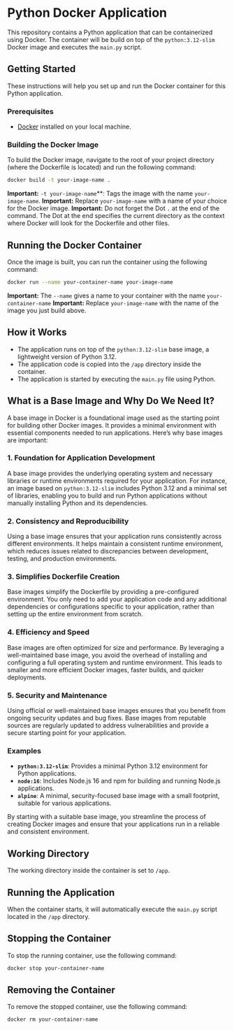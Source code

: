 # Python Docker Application

This repository contains a Python application that can be containerized using Docker. The container will be build on top of the `python:3.12-slim` Docker image and executes the `main.py` script.

## Getting Started

These instructions will help you set up and run the Docker container for this Python application.

### Prerequisites

- [Docker](https://www.docker.com/get-started) installed on your local machine.

### Building the Docker Image

To build the Docker image, navigate to the root of your project directory (where the Dockerfile is located) and run the following command:

```bash
docker build -t your-image-name .
```

**Important:** `-t your-image-name`\*\*: Tags the image with the name `your-image-name`.
**Important:** Replace `your-image-name` with a name of your choice for the Docker image.
**Important:** Do not forget the Dot `.` at the end of the command. The Dot at the end specifies the current directory as the context where Docker will look for the Dockerfile and other files.

## Running the Docker Container

Once the image is built, you can run the container using the following command:

```bash
docker run --name your-container-name your-image-name
```

**Important:** The `--name` gives a name to your container with the name `your-container-name`
**Important:** Replace `your-image-name` with the name of the image you just build above.

## How it Works

- The application runs on top of the `python:3.12-slim` base image, a lightweight version of Python 3.12.
- The application code is copied into the `/app` directory inside the container.
- The application is started by executing the `main.py` file using Python.

## What is a Base Image and Why Do We Need It?

A base image in Docker is a foundational image used as the starting point for building other Docker images. It provides a minimal environment with essential components needed to run applications. Here’s why base images are important:

### 1. Foundation for Application Development

A base image provides the underlying operating system and necessary libraries or runtime environments required for your application. For instance, an image based on `python:3.12-slim` includes Python 3.12 and a minimal set of libraries, enabling you to build and run Python applications without manually installing Python and its dependencies.

### 2. Consistency and Reproducibility

Using a base image ensures that your application runs consistently across different environments. It helps maintain a consistent runtime environment, which reduces issues related to discrepancies between development, testing, and production environments.

### 3. Simplifies Dockerfile Creation

Base images simplify the Dockerfile by providing a pre-configured environment. You only need to add your application code and any additional dependencies or configurations specific to your application, rather than setting up the entire environment from scratch.

### 4. Efficiency and Speed

Base images are often optimized for size and performance. By leveraging a well-maintained base image, you avoid the overhead of installing and configuring a full operating system and runtime environment. This leads to smaller and more efficient Docker images, faster builds, and quicker deployments.

### 5. Security and Maintenance

Using official or well-maintained base images ensures that you benefit from ongoing security updates and bug fixes. Base images from reputable sources are regularly updated to address vulnerabilities and provide a secure starting point for your application.

### Examples

- **`python:3.12-slim`**: Provides a minimal Python 3.12 environment for Python applications.
- **`node:16`**: Includes Node.js 16 and npm for building and running Node.js applications.
- **`alpine`**: A minimal, security-focused base image with a small footprint, suitable for various applications.

By starting with a suitable base image, you streamline the process of creating Docker images and ensure that your applications run in a reliable and consistent environment.

## Working Directory

The working directory inside the container is set to `/app`.

## Running the Application

When the container starts, it will automatically execute the `main.py` script located in the `/app` directory.

## Stopping the Container

To stop the running container, use the following command:

```bash
docker stop your-container-name
```

## Removing the Container

To remove the stopped container, use the following command:

```bash
docker rm your-container-name
```

